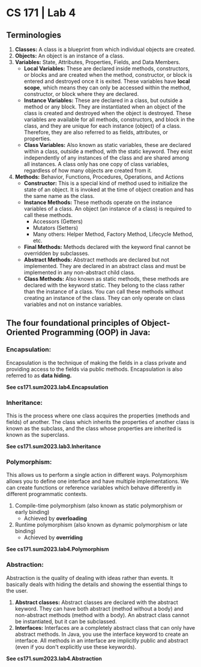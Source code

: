 # CS 171 | Lab 4
## Terminologies
1. **Classes:** A class is a blueprint from which individual objects are created.
2. **Objects:** An object is an instance of a class.
3. **Variables:** State, Attributes, Properties, Fields, and Data Members.
   - **Local Variables:** These are declared inside methods, constructors, or blocks and are created when the method, constructor, or block is entered and destroyed once it is exited. These variables have **local scope**, which means they can only be accessed within the method, constructor, or block where they are declared.
   - **Instance Variables:** These are declared in a class, but outside a method or any block. They are instantiated when an object of the class is created and destroyed when the object is destroyed. These variables are available for all methods, constructors, and block in the class, and they are unique for each instance (object) of a class. Therefore, they are also referred to as fields, attributes, or properties.
   - **Class Variables:** Also known as static variables, these are declared within a class, outside a method, with the static keyword. They exist independently of any instances of the class and are shared among all instances. A class only has one copy of class variables, regardless of how many objects are created from it.
4. **Methods:** Behavior, Functions, Procedures, Operations, and Actions
   - **Constructor:** This is a special kind of method used to initialize the state of an object. It is invoked at the time of object creation and has the same name as the class.
   - **Instance Methods:** These methods operate on the instance variables of a class. An object (an instance of a class) is required to call these methods.
     - Accessors (Getters)
     - Mutators (Setters)
     - Many others: Helper Method, Factory Method, Lifecycle Method, etc.
   - **Final Methods:** Methods declared with the keyword final cannot be overridden by subclasses.
   - **Abstract Methods:** Abstract methods are declared but not implemented. They are declared in an abstract class and must be implemented in any non-abstract child class.
   - **Class Methods:** Also known as static methods, these methods are declared with the keyword static. They belong to the class rather than the instance of a class. You can call these methods without creating an instance of the class. They can only operate on class variables and not on instance variables.

##  The four foundational principles of Object-Oriented Programming (OOP) in Java:
### Encapsulation:
Encapsulation is the technique of making the fields in a class private and providing access to the fields via public methods. Encapsulation is also referred to as **data hiding.**

**See cs171.sum2023.lab4.Encapsulation**

### Inheritance:
This is the process where one class acquires the properties (methods and fields) of another. The class which inherits the properties of another class is known as the subclass, and the class whose properties are inherited is known as the superclass.
   
**See cs171.sum2023.lab3.Inheritance**

### Polymorphism:
This allows us to perform a single action in different ways. Polymorphism allows you to define one interface and have multiple implementations. We can create functions or reference variables which behave differently in different programmatic contexts.


1. Compile-time polymorphism (also known as static polymorphism or early binding) 
    - Achieved by **overloading**
2. Runtime polymorphism (also known as dynamic polymorphism or late binding)
    - Achieved by **overriding**
   
**See cs171.sum2023.lab4.Polymorphism**

### Abstraction:
Abstraction is the quality of dealing with ideas rather than events. It basically deals with hiding the details and showing the essential things to the user.

1. **Abstract classes:** Abstract classes are declared with the abstract keyword. They can have both abstract (method without a body) and non-abstract methods (method with a body). An abstract class cannot be instantiated, but it can be subclassed.
2. **Interfaces:** Interfaces are a completely abstract class that can only have abstract methods. In Java, you use the interface keyword to create an interface. All methods in an interface are implicitly public and abstract (even if you don't explicitly use these keywords).

**See cs171.sum2023.lab4.Abstraction**